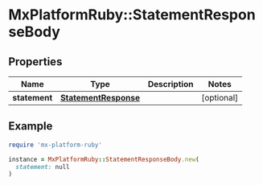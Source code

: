 # MxPlatformRuby::StatementResponseBody

## Properties

| Name | Type | Description | Notes |
| ---- | ---- | ----------- | ----- |
| **statement** | [**StatementResponse**](StatementResponse.md) |  | [optional] |

## Example

```ruby
require 'mx-platform-ruby'

instance = MxPlatformRuby::StatementResponseBody.new(
  statement: null
)
```

